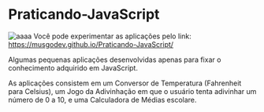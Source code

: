 # Praticando-JavaScript

![aaaa](https://user-images.githubusercontent.com/100838337/164882411-abfeab71-f929-4ea9-8bc2-7d5416abb9c0.png)
Você pode experimentar as aplicações pelo link: https://musgodev.github.io/Praticando-JavaScript/

Algumas pequenas aplicações desenvolvidas apenas para fixar o conhecimento adquirido em JavaScript.

As aplicações consistem em um Conversor de Temperatura (Fahrenheit para Celsius), um Jogo da Adivinhação em que o usuário tenta adivinhar um número de 0 a 10, e uma Calculadora de Médias escolare.


